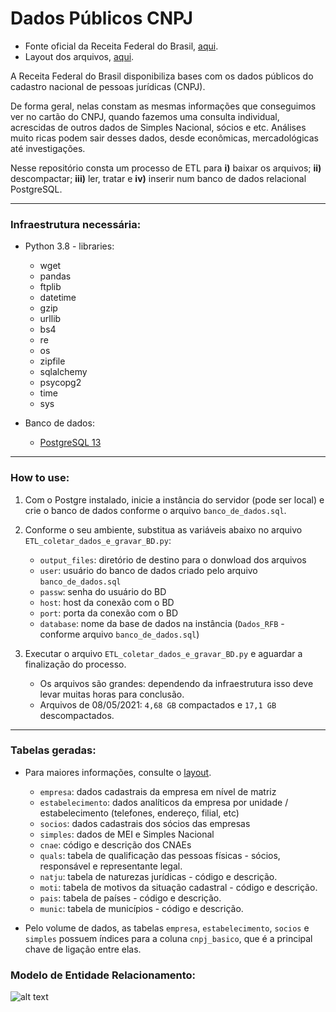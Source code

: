# Dados Públicos CNPJ
- Fonte oficial da Receita Federal do Brasil, [aqui](https://www.gov.br/receitafederal/pt-br/assuntos/orientacao-tributaria/cadastros/consultas/dados-publicos-cnpj).
- Layout dos arquivos, [aqui](https://www.gov.br/receitafederal/pt-br/assuntos/orientacao-tributaria/cadastros/consultas/arquivos/NOVOLAYOUTDOSDADOSABERTOSDOCNPJ.pdf).

A Receita Federal do Brasil disponibiliza bases com os dados públicos do cadastro nacional de pessoas jurídicas (CNPJ). 

De forma geral, nelas constam as mesmas informações que conseguimos ver no cartão do CNPJ, quando fazemos uma consulta individual, acrescidas de outros dados de Simples Nacional, sócios e etc. Análises muito ricas podem sair desses dados, desde econômicas, mercadológicas até investigações.

Nesse repositório consta um processo de ETL para **i)** baixar os arquivos; **ii)** descompactar; **iii)** ler, tratar e **iv)** inserir num banco de dados relacional PostgreSQL.

---------------------

### Infraestrutura necessária:
- Python 3.8 - libraries:
  - wget 
  - pandas
  - ftplib 
  - datetime
  - gzip
  - urllib
  - bs4
  - re
  - os
  - zipfile
  - sqlalchemy
  - psycopg2
  - time
  - sys


- Banco de dados:
  - [PostgreSQL 13](https://www.postgresql.org/download/)
  
---------------------

### How to use:
1. Com o Postgre instalado, inicie a instância do servidor (pode ser local) e crie o banco de dados conforme o arquivo `banco_de_dados.sql`.


2. Conforme o seu ambiente, substitua as variáveis abaixo no arquivo `ETL_coletar_dados_e_gravar_BD.py`:
   - `output_files`: diretório de destino para o donwload dos arquivos
   - `user`: usuário do banco de dados criado pelo arquivo `banco_de_dados.sql`
   - `passw`: senha do usuário do BD
   - `host`: host da conexão com o BD 
   - `port`: porta da conexão com o BD 
   - `database`: nome da base de dados na instância (`Dados_RFB` - conforme arquivo `banco_de_dados.sql`)


3. Executar o arquivo `ETL_coletar_dados_e_gravar_BD.py` e aguardar a finalização do processo.
   - Os arquivos são grandes: dependendo da infraestrutura isso deve levar muitas horas para conclusão.
   - Arquivos de 08/05/2021: `4,68 GB` compactados e `17,1 GB` descompactados.
    
---------------------

### Tabelas geradas:
- Para maiores informações, consulte o [layout](https://www.gov.br/receitafederal/pt-br/assuntos/orientacao-tributaria/cadastros/consultas/arquivos/NOVOLAYOUTDOSDADOSABERTOSDOCNPJ.pdf).
  - `empresa`: dados cadastrais da empresa em nível de matriz
  - `estabelecimento`: dados analíticos da empresa por unidade / estabelecimento (telefones, endereço, filial, etc)
  - `socios`: dados cadastrais dos sócios das empresas
  - `simples`: dados de MEI e Simples Nacional
  - `cnae`: código e descrição dos CNAEs
  - `quals`: tabela de qualificação das pessoas físicas - sócios, responsável e representante legal.  
  - `natju`: tabela de naturezas jurídicas - código e descrição.
  - `moti`: tabela de motivos da situação cadastral - código e descrição.
  - `pais`: tabela de países - código e descrição.
  - `munic`: tabela de municípios - código e descrição.


- Pelo volume de dados, as tabelas  `empresa`, `estabelecimento`, `socios` e `simples` possuem índices para a coluna `cnpj_basico`, que é a principal chave de ligação entre elas.

### Modelo de Entidade Relacionamento:
![alt text](https://github.com/aphonsoar/Receita_Federal_do_Brasil_-_Dados_Publicos_CNPJ/blob/master/Dados_RFB_ERD.png)